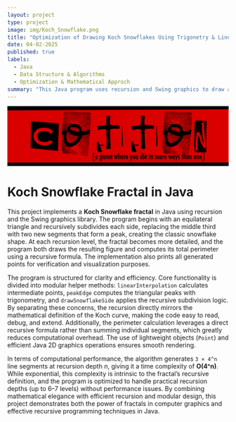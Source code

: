 ```yaml
---
layout: project
type: project
image: img/Koch_Snowflake.png
title: "Optimization of Drawing Koch Snowflakes Using Trigonetry & Linear Algebra"
date: 04-02-2025
published: true
labels:
  - Java
  - Data Structure & Algorithms
  - Optimization & Mathematical Approch
summary: "This Java program uses recursion and Swing graphics to draw a Koch Snowflake fractal, collect and print its points, and compute the total perimeter length at a given recursion depth."
---
```


<img class="img-fluid" src="../img/cotton/cotton-header.png">


# Koch Snowflake Fractal in Java

This project implements a **Koch Snowflake fractal** in Java using recursion and the Swing graphics library. The program begins with an equilateral triangle and recursively subdivides each side, replacing the middle third with two new segments that form a peak, creating the classic snowflake shape. At each recursion level, the fractal becomes more detailed, and the program both draws the resulting figure and computes its total perimeter using a recursive formula. The implementation also prints all generated points for verification and visualization purposes.  

The program is structured for clarity and efficiency. Core functionality is divided into modular helper methods: `linearInterpolation` calculates intermediate points, `peakEdge` computes the triangular peaks with trigonometry, and `drawSnowflakeSide` applies the recursive subdivision logic. By separating these concerns, the recursion directly mirrors the mathematical definition of the Koch curve, making the code easy to read, debug, and extend. Additionally, the perimeter calculation leverages a direct recursive formula rather than summing individual segments, which greatly reduces computational overhead. The use of lightweight objects (`Point`) and efficient Java 2D graphics operations ensures smooth rendering.  

In terms of computational performance, the algorithm generates `3 × 4^n` line segments at recursion depth *n*, giving it a time complexity of **O(4^n)**. While exponential, this complexity is intrinsic to the fractal’s recursive definition, and the program is optimized to handle practical recursion depths (up to 6–7 levels) without performance issues. By combining mathematical elegance with efficient recursion and modular design, this project demonstrates both the power of fractals in computer graphics and effective recursive programming techniques in Java.  
